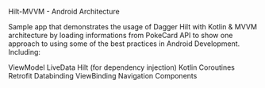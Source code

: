 Hilt-MVVM - Android Architecture


Sample app that demonstrates the usage of Dagger Hilt with Kotlin & MVVM architecture by loading informations from PokeCard API to show one approach to using some of the best practices in Android Development.
Including:

ViewModel
LiveData
Hilt (for dependency injection)
Kotlin Coroutines
Retrofit
Databinding
ViewBinding
Navigation Components
